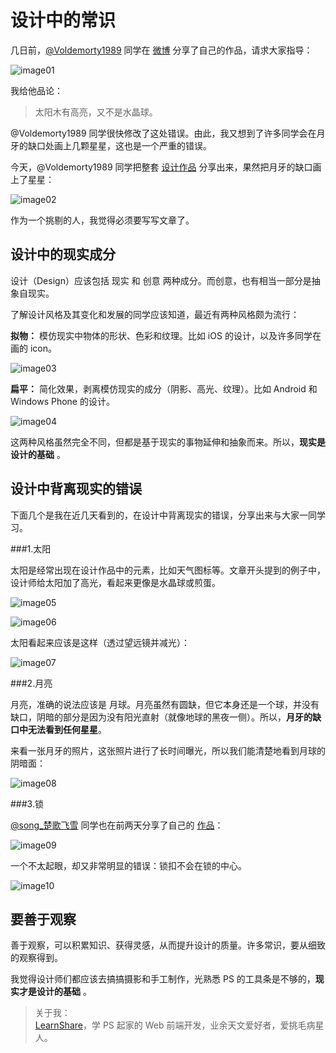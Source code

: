 设计中的常识
===========

几日前，[@Voldemorty1989](http://weibo.com/2332996753 "他的微博") 同学在 [微博](http://weibo.com/2332996753/zvkYjclql "微博原文") 分享了自己的作品，请求大家指导：

![image01](./images/common-sense-01.jpg "天气时间一枚")

我给他品论：
>太阳木有高亮，又不是水晶球。

@Voldemorty1989 同学很快修改了这处错误。由此，我又想到了许多同学会在月牙的缺口处画上几颗星星，这也是一个严重的错误。

今天，@Voldemorty1989 同学把整套 [设计作品](http://weibo.com/2332996753/zwEbSzeO4 "微博原文") 分享出来，果然把月牙的缺口画上了星星：

![image02](./images/common-sense-02.png "夜晚晴")

作为一个挑剔的人，我觉得必须要写写文章了。

设计中的现实成分
--------------

设计（Design）应该包括 现实 和 创意 两种成分。而创意，也有相当一部分是抽象自现实。

了解设计风格及其变化和发展的同学应该知道，最近有两种风格颇为流行：

__拟物：__ 模仿现实中物体的形状、色彩和纹理。比如 iOS 的设计，以及许多同学在画的 icon。

![image03](./images/common-sense-03.png "Siri")

__扁平：__ 简化效果，剥离模仿现实的成分（阴影、高光、纹理）。比如 Android 和 Windows Phone 的设计。

![image04](./images/common-sense-04.jpg "Android")

这两种风格虽然完全不同，但都是基于现实的事物延伸和抽象而来。所以，__现实是设计的基础__ 。

设计中背离现实的错误
------------------

下面几个是我在近几天看到的，在设计中背离现实的错误，分享出来与大家一同学习。

###1.太阳

太阳是经常出现在设计作品中的元素，比如天气图标等。文章开头提到的例子中，设计师给太阳加了高光，看起来更像是水晶球或煎蛋。

![image05](./images/common-sense-05.jpg "水晶球")

![image06](./images/common-sense-06.jpg "煎蛋")

太阳看起来应该是这样（透过望远镜并减光）：

![image07](./images/common-sense-07.jpg "望远镜中的太阳")

###2.月亮

月亮，准确的说法应该是 月球。月亮虽然有圆缺，但它本身还是一个球，并没有缺口，阴暗的部分是因为没有阳光直射（就像地球的黑夜一侧）。所以，__月牙的缺口中无法看到任何星星__。

来看一张月牙的照片，这张照片进行了长时间曝光，所以我们能清楚地看到月球的阴暗面：

![image08](./images/common-sense-08.jpg "孩子、木星和月亮")

###3.锁

[@song_楚歌飞雪](http://weibo.com/cathysong "他的微博") 同学也在前两天分享了自己的 [作品](http://weibo.com/1653923503/zvcPmozSr "微博原文")：

![image09](./images/common-sense-09.jpg "登陆界面")

一个不太起眼，却又非常明显的错误：锁扣不会在锁的中心。

![image10](./images/common-sense-10.jpg "锁")

要善于观察
---------

善于观察，可以积累知识、获得灵感，从而提升设计的质量。许多常识，要从细致的观察得到。

我觉得设计师们都应该去搞搞摄影和手工制作，光熟悉 PS 的工具条是不够的，__现实才是设计的基础__ 。

>关于我：  
>[LearnShare](http://weibo.com/learnshare "我的微博")，学 PS 起家的 Web 前端开发，业余天文爱好者，爱挑毛病星人。